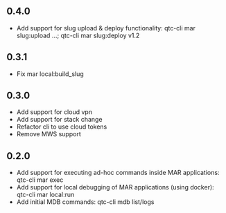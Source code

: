 0.4.0
-----------
- Add support for slug upload & deploy functionality: qtc-cli mar slug:upload ...; qtc-cli mar slug:deploy v1.2

0.3.1
-----------
- Fix mar local:build_slug


0.3.0
-----------

- Add support for cloud vpn
- Add support for stack change
- Refactor cli to use cloud tokens
- Remove MWS support

0.2.0
-----------

- Add support for executing ad-hoc commands inside MAR applications: qtc-cli mar exec
- Add support for local debugging of MAR applications (using docker): qtc-cli mar local:run
- Add initial MDB commands: qtc-cli mdb list/logs
